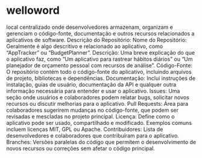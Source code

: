 # welloword
local centralizado onde desenvolvedores armazenam, organizam e gerenciam o código-fonte, documentação e outros recursos relacionados a aplicativos de software.
Descrição do Repositório:
Nome do Repositório: Geralmente é algo descritivo e relacionado ao aplicativo, como “AppTracker” ou “BudgetPlanner”.
Descrição: Uma breve explicação do que o aplicativo faz, como “Um aplicativo para rastrear hábitos diários” ou “Um planejador de orçamento pessoal com recursos de análise”.
Código-Fonte: O repositório contém todo o código-fonte do aplicativo, incluindo arquivos de projeto, bibliotecas e dependências.
Documentação: Inclui instruções de instalação, guias de usuário, documentação da API e qualquer outra informação necessária para entender e usar o aplicativo.
Issues: Uma seção onde usuários e colaboradores podem relatar bugs, solicitar novos recursos ou discutir melhorias para o aplicativo.
Pull Requests: Área para colaboradores sugerirem mudanças no código-fonte, que podem ser revisadas e mescladas no projeto principal.
Licença: Define como o aplicativo pode ser usado, compartilhado e modificado. Exemplos comuns incluem licenças MIT, GPL ou Apache.
Contribuidores: Lista de desenvolvedores e colaboradores que contribuíram para o aplicativo.
Branches: Versões paralelas do código que permitem o desenvolvimento de novos recursos ou correções sem afetar o código principal.
